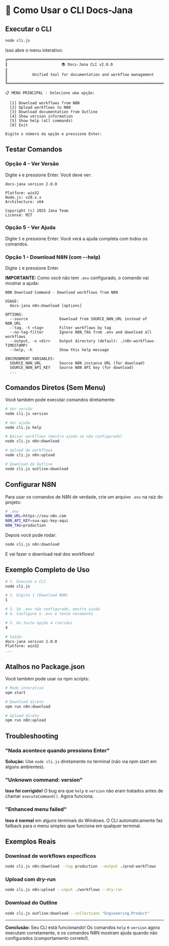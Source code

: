 # 🚀 Como Usar o CLI Docs-Jana

## Executar o CLI

```bash
node cli.js
```

Isso abre o menu interativo:

```
╔═══════════════════════════════════════════════════════════════════════════╗
║                        📚 Docs-Jana CLI v2.0.0                        ║
║           Unified tool for documentation and workflow management          ║
╚═══════════════════════════════════════════════════════════════════════════╝

📋 MENU PRINCIPAL - Selecione uma opção:

  [1] Download workflows from N8N
  [2] Upload workflows to N8N
  [3] Download documentation from Outline
  [4] Show version information
  [5] Show help (all commands)
  [0] Exit

Digite o número da opção e pressione Enter:
```

## Testar Comandos

### Opção 4 - Ver Versão

Digite `4` e pressione Enter. Você deve ver:

```
docs-jana version 2.0.0

Platform: win32
Node.js: v20.x.x
Architecture: x64

Copyright (c) 2025 Jana Team
License: MIT
```

### Opção 5 - Ver Ajuda

Digite `5` e pressione Enter. Você verá a ajuda completa com todos os comandos.

### Opção 1 - Download N8N (com --help)

Digite `1` e pressione Enter.

**IMPORTANTE:** Como você não tem `.env` configurado, o comando vai mostrar a ajuda:

```
N8N Download Command - Download workflows from N8N

USAGE:
  docs-jana n8n:download [options]

OPTIONS:
  --source              Download from SOURCE_N8N_URL instead of N8N_URL
  --tag, -t <tag>       Filter workflows by tag
  --no-tag-filter       Ignore N8N_TAG from .env and download all workflows
  --output, -o <dir>    Output directory (default: ./n8n-workflows-TIMESTAMP)
  --help, -h            Show this help message

ENVIRONMENT VARIABLES:
  SOURCE_N8N_URL        Source N8N instance URL (for download)
  SOURCE_N8N_API_KEY    Source N8N API key (for download)
  ...
```

## Comandos Diretos (Sem Menu)

Você também pode executar comandos diretamente:

```bash
# Ver versão
node cli.js version

# Ver ajuda
node cli.js help

# Baixar workflows (mostra ajuda se não configurado)
node cli.js n8n:download

# Upload de workflows
node cli.js n8n:upload

# Download do Outline
node cli.js outline:download
```

## Configurar N8N

Para usar os comandos de N8N de verdade, crie um arquivo `.env` na raiz do projeto:

```bash
# .env
N8N_URL=https://seu-n8n.com
N8N_API_KEY=sua-api-key-aqui
N8N_TAG=production
```

Depois você pode rodar:

```bash
node cli.js n8n:download
```

E vai fazer o download real dos workflows!

## Exemplo Completo de Uso

```bash
# 1. Execute o CLI
node cli.js

# 2. Digite 1 (Download N8N)
1

# 3. Se .env não configurado, mostra ajuda
# 4. Configure o .env e tente novamente

# 5. Ou teste opção 4 (versão)
4

# Saída:
docs-jana version 2.0.0
Platform: win32
...
```

## Atalhos no Package.json

Você também pode usar os npm scripts:

```bash
# Modo interativo
npm start

# Download direto
npm run n8n:download

# Upload direto
npm run n8n:upload
```

## Troubleshooting

### "Nada acontece quando pressiono Enter"

**Solução:** Use `node cli.js` diretamente no terminal (não via npm start em alguns ambientes).

### "Unknown command: version"

**Isso foi corrigido!** O bug era que `help` e `version` não eram tratados antes de chamar `executeCommand()`. Agora funciona.

### "Enhanced menu failed"

**Isso é normal** em alguns terminais do Windows. O CLI automaticamente faz fallback para o menu simples que funciona em qualquer terminal.

## Exemplos Reais

### Download de workflows específicos

```bash
node cli.js n8n:download --tag production --output ./prod-workflows
```

### Upload com dry-run

```bash
node cli.js n8n:upload --input ./workflows --dry-run
```

### Download do Outline

```bash
node cli.js outline:download --collections "Engineering,Product"
```

---

**Conclusão:** Seu CLI está funcionando! Os comandos `help` e `version` agora executam corretamente, e os comandos N8N mostram ajuda quando não configurados (comportamento correto!).
